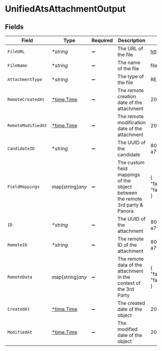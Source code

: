 # UnifiedAtsAttachmentOutput


## Fields

| Field                                                                         | Type                                                                          | Required                                                                      | Description                                                                   | Example                                                                       |
| ----------------------------------------------------------------------------- | ----------------------------------------------------------------------------- | ----------------------------------------------------------------------------- | ----------------------------------------------------------------------------- | ----------------------------------------------------------------------------- |
| `FileURL`                                                                     | **string*                                                                     | :heavy_minus_sign:                                                            | The URL of the file                                                           | https://example.com/file.pdf                                                  |
| `FileName`                                                                    | **string*                                                                     | :heavy_minus_sign:                                                            | The name of the file                                                          | file.pdf                                                                      |
| `AttachmentType`                                                              | **string*                                                                     | :heavy_minus_sign:                                                            | The type of the file                                                          | RESUME                                                                        |
| `RemoteCreatedAt`                                                             | [*time.Time](https://pkg.go.dev/time#Time)                                    | :heavy_minus_sign:                                                            | The remote creation date of the attachment                                    | 2024-10-01T12:00:00Z                                                          |
| `RemoteModifiedAt`                                                            | [*time.Time](https://pkg.go.dev/time#Time)                                    | :heavy_minus_sign:                                                            | The remote modification date of the attachment                                | 2024-10-01T12:00:00Z                                                          |
| `CandidateID`                                                                 | **string*                                                                     | :heavy_minus_sign:                                                            | The UUID of the candidate                                                     | 801f9ede-c698-4e66-a7fc-48d19eebaa4f                                          |
| `FieldMappings`                                                               | map[string]*any*                                                              | :heavy_minus_sign:                                                            | The custom field mappings of the object between the remote 3rd party & Panora | {<br/>"fav_dish": "broccoli",<br/>"fav_color": "red"<br/>}                    |
| `ID`                                                                          | **string*                                                                     | :heavy_minus_sign:                                                            | The UUID of the attachment                                                    | 801f9ede-c698-4e66-a7fc-48d19eebaa4f                                          |
| `RemoteID`                                                                    | **string*                                                                     | :heavy_minus_sign:                                                            | The remote ID of the attachment                                               | 801f9ede-c698-4e66-a7fc-48d19eebaa4f                                          |
| `RemoteData`                                                                  | map[string]*any*                                                              | :heavy_minus_sign:                                                            | The remote data of the attachment in the context of the 3rd Party             | {<br/>"fav_dish": "broccoli",<br/>"fav_color": "red"<br/>}                    |
| `CreatedAt`                                                                   | [*time.Time](https://pkg.go.dev/time#Time)                                    | :heavy_minus_sign:                                                            | The created date of the object                                                | 2024-10-01T12:00:00Z                                                          |
| `ModifiedAt`                                                                  | [*time.Time](https://pkg.go.dev/time#Time)                                    | :heavy_minus_sign:                                                            | The modified date of the object                                               | 2024-10-01T12:00:00Z                                                          |